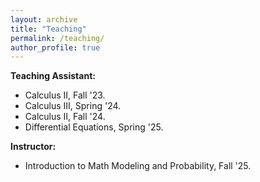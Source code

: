 ```yaml
---
layout: archive
title: "Teaching"
permalink: /teaching/
author_profile: true
---
```

<b>Teaching Assistant:</b>
- Calculus II, Fall '23.
- Calculus III, Spring '24.
- Calculus II, Fall '24.
- Differential Equations, Spring '25.

<b>Instructor:</b>
- Introduction to Math Modeling and Probability, Fall '25.